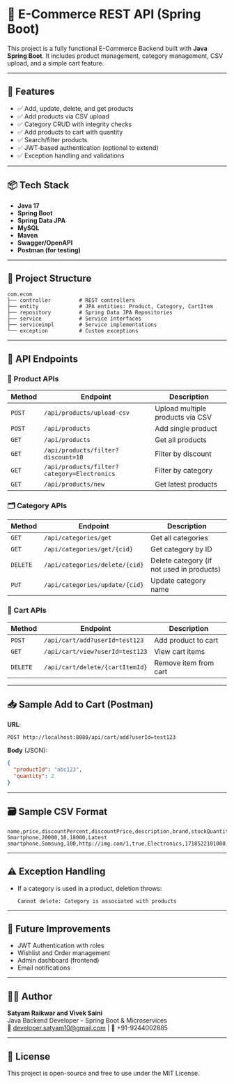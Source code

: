# 🛒 E-Commerce REST API (Spring Boot)

This project is a fully functional E-Commerce Backend built with **Java Spring Boot**. It includes product management, category management, CSV upload, and a simple cart feature.

---

## 🚀 Features

- ✅ Add, update, delete, and get products
- ✅ Add products via CSV upload
- ✅ Category CRUD with integrity checks
- ✅ Add products to cart with quantity
- ✅ Search/filter products
- ✅ JWT-based authentication (optional to extend)
- ✅ Exception handling and validations

---

## 📦 Tech Stack

- **Java 17**
- **Spring Boot**
- **Spring Data JPA**
- **MySQL**
- **Maven**
- **Swagger/OpenAPI**
- **Postman (for testing)**

---

## 📁 Project Structure

```
com.ecom
├── controller         # REST controllers
├── entity             # JPA entities: Product, Category, CartItem
├── repository         # Spring Data JPA Repositories
├── service            # Service interfaces
├── serviceimpl        # Service implementations
└── exception          # Custom exceptions
```

---

## 🧪 API Endpoints

### 📂 Product APIs
| Method | Endpoint | Description |
|--------|----------|-------------|
| `POST` | `/api/products/upload-csv` | Upload multiple products via CSV |
| `POST` | `/api/products` | Add single product |
| `GET` | `/api/products` | Get all products |
| `GET` | `/api/products/filter?discount=10` | Filter by discount |
| `GET` | `/api/products/filter?category=Electronics` | Filter by category |
| `GET` | `/api/products/new` | Get latest products |

### 🗂 Category APIs
| Method | Endpoint | Description |
|--------|----------|-------------|
| `GET` | `/api/categories/get` | Get all categories |
| `GET` | `/api/categories/get/{cid}` | Get category by ID |
| `DELETE` | `/api/categories/delete/{cid}` | Delete category (if not used in products) |
| `PUT` | `/api/categories/update/{cid}` | Update category name |

### 🛒 Cart APIs
| Method | Endpoint | Description |
|--------|----------|-------------|
| `POST` | `/api/cart/add?userId=test123` | Add product to cart |
| `GET` | `/api/cart/view?userId=test123` | View cart items |
| `DELETE` | `/api/cart/delete/{cartItemId}` | Remove item from cart |

---

## 📥 Sample Add to Cart (Postman)

**URL**:  
```
POST http://localhost:8080/api/cart/add?userId=test123
```

**Body** (JSON):
```json
{
  "productId": "abc123",
  "quantity": 2
}
```

---

## 🗃 Sample CSV Format

```
name,price,discountPercent,discountPrice,description,brand,stockQuantity,imageUrl,isActive,category,createdDate,updatedDate
Smartphone,20000,10,18000,Latest smartphone,Samsung,100,http://img.com/1,true,Electronics,1718522101000,1718522101000
```

---

## ⚠️ Exception Handling

- If a category is used in a product, deletion throws:
  ```
  Cannot delete: Category is associated with products
  ```

---

## 📌 Future Improvements

- JWT Authentication with roles
- Wishlist and Order management
- Admin dashboard (frontend)
- Email notifications

---

## 🧑‍💻 Author

**Satyam Raikwar and Vivek Saini**  
Java Backend Developer – Spring Boot & Microservices  
📧 developer.satyam10@gmail.com | 📱 +91-9244002885

---

## 📃 License

This project is open-source and free to use under the MIT License.
